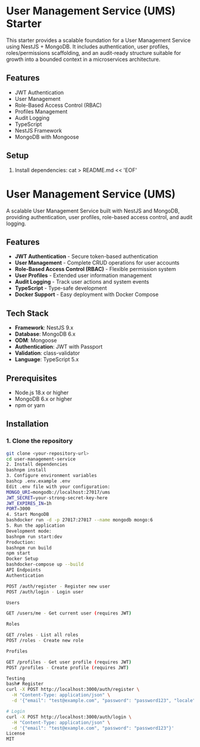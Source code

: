 # User Management Service (UMS) Starter

This starter provides a scalable foundation for a User Management Service using NestJS + MongoDB. It includes authentication, user profiles, roles/permissions scaffolding, and an audit-ready structure suitable for growth into a bounded context in a microservices architecture.

## Features
- JWT Authentication
- User Management
- Role-Based Access Control (RBAC)
- Profiles Management
- Audit Logging
- TypeScript
- NestJS Framework
- MongoDB with Mongoose

## Setup

1. Install dependencies:
cat > README.md << 'EOF'
# User Management Service (UMS)

A scalable User Management Service built with NestJS and MongoDB, providing authentication, user profiles, role-based access control, and audit logging.

## Features

- **JWT Authentication** - Secure token-based authentication
- **User Management** - Complete CRUD operations for user accounts
- **Role-Based Access Control (RBAC)** - Flexible permission system
- **User Profiles** - Extended user information management
- **Audit Logging** - Track user actions and system events
- **TypeScript** - Type-safe development
- **Docker Support** - Easy deployment with Docker Compose

## Tech Stack

- **Framework**: NestJS 9.x
- **Database**: MongoDB 6.x
- **ODM**: Mongoose
- **Authentication**: JWT with Passport
- **Validation**: class-validator
- **Language**: TypeScript 5.x

## Prerequisites

- Node.js 18.x or higher
- MongoDB 6.x or higher
- npm or yarn

## Installation

### 1. Clone the repository
```bash
git clone <your-repository-url>
cd user-management-service
2. Install dependencies
bashnpm install
3. Configure environment variables
bashcp .env.example .env
Edit .env file with your configuration:
MONGO_URI=mongodb://localhost:27017/ums
JWT_SECRET=your-strong-secret-key-here
JWT_EXPIRES_IN=1h
PORT=3000
4. Start MongoDB
bashdocker run -d -p 27017:27017 --name mongodb mongo:6
5. Run the application
Development mode:
bashnpm run start:dev
Production:
bashnpm run build
npm start
Docker Setup
bashdocker-compose up --build
API Endpoints
Authentication

POST /auth/register - Register new user
POST /auth/login - Login user

Users

GET /users/me - Get current user (requires JWT)

Roles

GET /roles - List all roles
POST /roles - Create new role

Profiles

GET /profiles - Get user profile (requires JWT)
POST /profiles - Create profile (requires JWT)

Testing
bash# Register
curl -X POST http://localhost:3000/auth/register \
  -H "Content-Type: application/json" \
  -d '{"email": "test@example.com", "password": "password123", "locale": "en"}'

# Login
curl -X POST http://localhost:3000/auth/login \
  -H "Content-Type: application/json" \
  -d '{"email": "test@example.com", "password": "password123"}'
License
MIT
